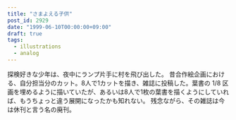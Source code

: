 ```yaml
---
title: "さまよえる子供"
post_id: 2929
date: "1999-06-10T00:00:00+09:00"
draft: true
tags:
  - illustrations
  - analog
---
```



探検好きな少年は、夜中にランプ片手に村を飛び出した。 昔合作絵企画における、自分担当分のカット。8人で1カットを描き、雑誌に投稿した。葉書の 1/8 区画を埋めるように描いていたが、あるいは8人で1枚の葉書を描くようにしていれば、もうちょっと違う展開になったかも知れない。  残念ながら、その雑誌は今は休刊と言う名の廃刊。
